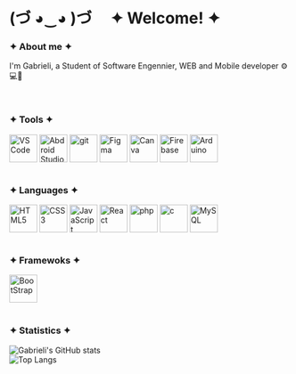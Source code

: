 # (づ ◕‿◕ )づ ‎ ‎ ‎ ‎ ✦ Welcome! ✦
### ✦ About me ✦
I'm Gabrieli, a Student of Software Engennier, WEB and Mobile developer ⚙️💻📱

<br>

### ✦ Tools ✦
<div style="display: inline_block">
  <img align="center" src="https://cdn.jsdelivr.net/gh/devicons/devicon/icons/vscode/vscode-original.svg" width="50" alt="VS Code" title="VS Code"/>
  <img align="center" src="https://cdn.jsdelivr.net/gh/devicons/devicon/icons/androidstudio/androidstudio-original.svg" width="50" alt="Abdroid Studio" title="Android Studio"/> 
  <img align="center" src="https://cdn.jsdelivr.net/gh/devicons/devicon/icons/git/git-original.svg" width="50" alt="git" title="git"/>
  <img align="center" src="https://cdn.jsdelivr.net/gh/devicons/devicon/icons/figma/figma-original.svg" width="50" alt="Figma" title="Figma"/>
  <img align="center" src="https://cdn.jsdelivr.net/gh/devicons/devicon/icons/canva/canva-original.svg" width="50" alt="Canva" title="Canva"/>
  <img align="center" src="https://cdn.jsdelivr.net/gh/devicons/devicon/icons/firebase/firebase-original.svg" width="50" alt="Firebase" title="Firebase"/>
  <img align="center" src="https://cdn.jsdelivr.net/gh/devicons/devicon/icons/arduino/arduino-original.svg" width="50" alt="Arduino" title="Arduino"/>
</div>
<br>

### ✦ Languages ✦
<div style="display: inline_block">
  <img align="center" src="https://cdn.jsdelivr.net/gh/devicons/devicon/icons/html5/html5-plain.svg" width="50" alt="HTML5" title="HTML5"/> 
  <img align="center" src="https://cdn.jsdelivr.net/gh/devicons/devicon/icons/css3/css3-plain.svg" width="50" alt="CSS3" title="CSS3"/>
  <img align="center" src="https://cdn.jsdelivr.net/gh/devicons/devicon/icons/javascript/javascript-original.svg" width="50" alt="JavaScript" title="JavaScript"/> 
  <img align="center" src="https://cdn.jsdelivr.net/gh/devicons/devicon/icons/react/react-original.svg" width="50" alt="React" title="React"/> 
  <img align="center" src="https://cdn.jsdelivr.net/gh/devicons/devicon@latest/icons/php/php-original.svg" width="50" alt="php" title="php"/>
  <img align="center" src="https://cdn.jsdelivr.net/gh/devicons/devicon/icons/c/c-original.svg" width="50" alt="c" title="c"/>
  <img align="center" src="https://cdn.jsdelivr.net/gh/devicons/devicon/icons/mysql/mysql-original.svg" width="50" alt="MySQL" title="MySQL"/>
</div>
<br>

### ✦ Framewoks ✦
<div style="display: inline_block">
  <img align="center" src="https://cdn.jsdelivr.net/gh/devicons/devicon/icons/bootstrap/bootstrap-original.svg" width="50" alt="BootStrap" title="BootStrap"/> 
</div>
<br>

### ✦ Statistics ✦
![Gabrieli's GitHub stats](https://github-readme-stats.vercel.app/api?username=gabilbck&hide=issues,contribs&show=prs_merged_percentage,icons=true&theme=transparent)
<br>
![Top Langs](https://github-readme-stats.vercel.app/api/top-langs/?username=gabilbck&layout=compact&show=icons=true&theme=transparent)
